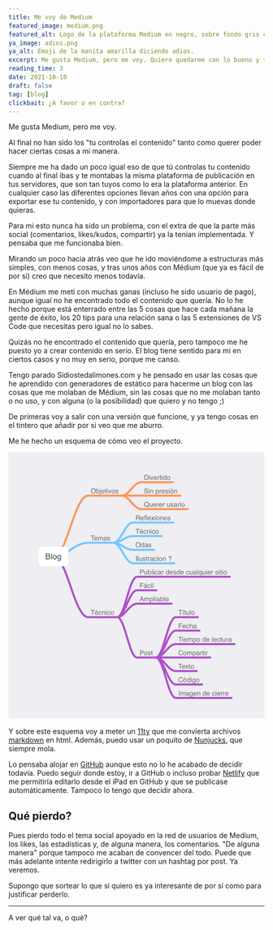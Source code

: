 ```yaml
---
title: Me voy de Medium
featured_image: medium.png
featured_alt: Logo de la plataforma Medium en negro, sobre fondo gris clarito. Siguiendo sus guías de marca.
ya_image: adios.png
ya_alt: Emoji de la manita amarilla diciendo adios.
excerpt: Me gusta Medium, pero me voy. Quiero quedarme con lo bueno y tener margen de mejora por mi cuenta.
reading_time: 3
date: 2021-10-10
draft: false
tag: [blog]
clickbait: ¿A favor o en contra?
---
```


Me gusta Medium, pero me voy.

Al final no han sido los "tu controlas el contenido" tanto como querer poder hacer ciertas cosas a mi manera.

Siempre me ha dado un poco igual eso de que tú controlas tu contenido cuando al final ibas y te montabas la misma plataforma de publicación en tus servidores, que son tan tuyos como lo era la plataforma anterior.
En cualquier caso las diferentes opciones llevan años con una opción para exportar ese tu contenido, y con importadores para que lo muevas donde quieras.

Para mi esto nunca ha sido un problema, con el extra de que la parte más social (comentarios, likes/kudos, compartir) ya la tenían implementada. Y pensaba que me funcionaba bien.

Mirando un poco hacia atrás veo que he ido moviéndome a estructuras más simples, con menos cosas, y tras unos años con Médium (que ya es fácil de por sí) creo que necesito menos todavía. 

En Médium me metí con muchas ganas (incluso he sido usuario de pago), aunque igual no he encontrado todo el contenido que quería. No lo he hecho porque está enterrado entre las 5 cosas que hace cada mañana la gente de éxito, los 20 tips para una relación sana o las 5 extensiones de VS Code que necesitas pero igual no lo sabes.

Quizás no he encontrado el contenido que quería, pero tampoco me he puesto yo a crear contenido en serio. El blog tiene sentido para mi en ciertos casos y no muy en serio, porque me canso.

Tengo parado Sidiostedalimones.com y he pensado en usar las cosas que he aprendido con generadores de estático para hacerme un blog con las cosas que me molaban de Médium, sin las cosas que no me molaban tanto o no uso, y con alguna (o la posibilidad) que quiero y no tengo ;)

De primeras voy a salir con una versión que funcione, y ya tengo cosas en el tintero que añadir por si veo que me aburro.

Me he hecho un esquema de cómo veo el proyecto.

![Esquema del blog](img/esquema.png)

Y sobre este esquema voy a meter un [11ty](https://www.11ty.dev/markdown) que me convierta archivos [markdown](https://en.wikipedia.org/wiki/Markdown) en html. Además, puedo usar un poquito de [Nunjucks](https://mozilla.github.io/nunjucks/), que siempre mola.

Lo pensaba alojar en [GitHub](https://github.com) aunque esto no lo he acabado de decidir todavía. Puedo seguir donde estoy, ir a GitHub o incluso probar [Netlify](https://www.netlify.com/) que me permitiría editarlo desde el iPad en GitHub y que se publicase automáticamente. Tampoco lo tengo que decidir ahora.

## Qué pierdo?
Pues pierdo todo el tema social apoyado en la red de usuarios de Medium, los likes, las estadísticas y, de alguna manera, los comentarios. "De alguna manera" porque tampoco me acaban de convencer del todo. Puede que más adelante intente redirigirlo a twitter con un hashtag por post. Ya veremos.

Supongo que sortear lo que sí quiero es ya interesante de por sí como para justificar perderlo.

---

A ver qué tal va, o qué?

